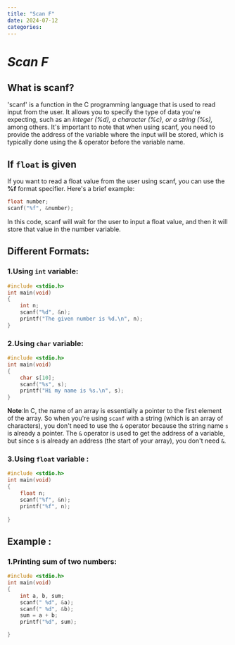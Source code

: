 ```yaml
---
title: "Scan F"
date: 2024-07-12
categories:
---
```

# *Scan F*
## What is **scanf**?
'scanf' is a function in the C programming language that is used to read input from the user. It allows you to specify the type of data you're expecting, such as an *integer (%d), a character (%c), or a string (%s),* among others. It's important to note that when using scanf, you need to provide the address of the variable where the input will be stored, which is typically done using the & operator before the variable name.

## If **`float`** is given
If you want to read a float value from the user using scanf, you can use the 
**%f** format specifier. Here's a brief example:
```c
float number;
scanf("%f", &number);
```

In this code, scanf will wait for the user to input a float value, and then it will store that value in the number variable.

## Different Formats:
### 1.Using `int` variable:
```c
#include <stdio.h>
int main(void)
{
    int n;
    scanf("%d", &n);
    printf("The given number is %d.\n", n);
}
```
### 2.Using `char` variable:
```c
#include <stdio.h>
int main(void)
{
    char s[10];
    scanf("%s", s);
    printf("Hi my name is %s.\n", s);
}
```
**Note**:In C, the name of an array is essentially a pointer to the first element of the array. So when you're using `scanf` with a string (which is an array of characters), you don't need to use the `&` operator because the string name `s` is already a pointer. The `&` operator is used to get the address of a variable, but since s is already an address (the start of your array), you don't need `&`.

### 3.Using `float` variable :
```c
#include <stdio.h>
int main(void)
{
    float n;
    scanf("%f", &n);
    printf("%f", n);
    
}
```
## Example :
### 1.Printing sum of two numbers:
```c
#include <stdio.h>
int main(void)
{
    int a, b, sum;
    scanf(" %d", &a);
    scanf(" %d", &b);
    sum = a + b;
    printf("%d", sum);

}
```



